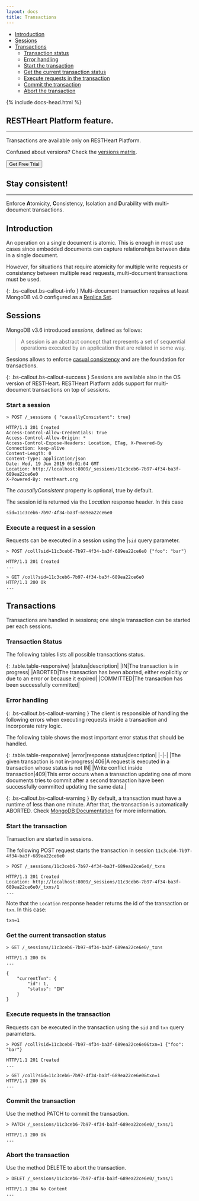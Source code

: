 ```yaml
---
layout: docs
title: Transactions
---
```


<div markdown="1" class="d-none d-xl-block col-xl-2 order-last bd-toc">

* [Introduction](#introduction)
* [Sessions](#sessions)
* [Transactions](#transactions)
    * [Transaction status](#transaction-status)
    * [Error handling](#error-handling)
    * [Start the transaction](#start-the-transaction)
    * [Get the current transaction status](#get-the-current-transaction-status)
    * [Execute requests in the transaction](#execute-requests-in-the-transaction)
    * [Commit the transaction](#commit-the-transaction)
    * [Abort the transaction](#abort-the-transaction)

</div>
<div markdown="1" class="col-12 col-md-9 col-xl-8 py-md-3 bd-content">

{% include docs-head.html %} 

<div class="alert alert-info" role="alert">
    <h2 class="alert-heading"><strong>RESTHeart Platform</strong> feature.</h2>
    <hr class="my-2">
    <p>Transactions are available only on RESTHeart Platform.</p>
    <p class="small">Confused about versions? Check the <a class="alert-link" href="/versions">versions matrix</a>.</p>
    <a href="/get"><button class="btn trial-btn">Get Free Trial</button></a>
</div>

<div class="alert alert-success" role="alert">
    <h2 class="alert-heading"><strong>Stay consistent!</strong></h2>
    <hr class="my-2">
    <p>Enforce <strong>A</strong>tomicity, <strong>C</strong>onsistency, <strong>I</strong>solation and <strong>D</strong>urability with multi-document transactions.</p>
</div>

## Introduction 

An operation on a single document is atomic. This is enough in most use cases since embedded documents can capture relationships between data in a single document.

However, for situations that require atomicity for multiple write requests or  consistency between multiple read requests, multi-document transactions must be used.

{: .bs-callout.bs-callout-info }
Multi-document transaction requires at least MongoDB v4.0 configured as a [Replica Set](https://docs.mongodb.com/manual/replication/).

## Sessions

MongoDB v3.6 introduced *sessions*, defined as follows:

> A session is an abstract concept that represents a set of sequential operations executed by an application that are related in some way.

Sessions allows to enforce <a href="https://docs.mongodb.com/manual/core/read-isolation-consistency-recency/#causal-consistency" target="_blank">casual consistency</a> and are the foundation for transactions.

{: .bs-callout.bs-callout-success }
Sessions are available also in the OS version of RESTHeart. RESTHeart Platform adds support for multi-document transactions on top of sessions.

### Start a session

``` plain
> POST /_sessions { "causallyConsistent": true}

HTTP/1.1 201 Created
Access-Control-Allow-Credentials: true
Access-Control-Allow-Origin: *
Access-Control-Expose-Headers: Location, ETag, X-Powered-By
Connection: keep-alive
Content-Length: 0
Content-Type: application/json
Date: Wed, 19 Jun 2019 09:01:04 GMT
Location: http://localhost:8009/_sessions/11c3ceb6-7b97-4f34-ba3f-689ea22ce6e0
X-Powered-By: restheart.org
```

The *causallyConsistent* property is optional, true by default.

The session id is returned via the *Location* response header. In this case 

``` plain
sid=11c3ceb6-7b97-4f34-ba3f-689ea22ce6e0
```

### Execute a request in a session

Requests can be executed in a session using the |`sid` query parameter.

``` plain
> POST /coll?sid=11c3ceb6-7b97-4f34-ba3f-689ea22ce6e0 {"foo": "bar"}

HTTP/1.1 201 Created
...

> GET /coll?sid=11c3ceb6-7b97-4f34-ba3f-689ea22ce6e0
HTTP/1.1 200 Ok
...
```

## Transactions

Transactions are handled in sessions; one single transaction can be started per each sessions.

### Transaction Status

The following tables lists all possible transactions status.

{: .table.table-responsive}
|status|description|
|IN|The transaction is in progress|
|ABORTED|The transaction has been aborted, either explicitly or due to an error or because it expired|
|COMMITTED|The transaction has been successfully committed|

### Error handling

{: .bs-callout.bs-callout-warning }
The client is responsible of handling the following errors when executing requests inside a transaction and incorporate retry logic.

The following table shows the most important error status that should be handled.

{: .table.table-responsive}
|error|response status|description|
|-|-|
|The given transaction is not in-progress|406|A request is executed in a transaction whose status is not IN|
|Write conflict inside transaction|409|This error occurs when a transaction updating one of more documents tries to commit after a second transaction have been successfully committed updating the same data.|

{: .bs-callout.bs-callout-warning }
By default, a transaction must have a runtime of less than one minute. After that, the transaction is automatically ABORTED. 
Check 
<a href="https://docs.mongodb.com/manual/core/transactions-production-consideration/#runtime-limit" target="_blank">MongoDB Documentation</a> for more information.

### Start the transaction

Transaction are started in sessions.

The following POST request starts the transaction in session `11c3ceb6-7b97-4f34-ba3f-689ea22ce6e0`

```
> POST /_sessions/11c3ceb6-7b97-4f34-ba3f-689ea22ce6e0/_txns

HTTP/1.1 201 Created
Location: http://localhost:8009/_sessions/11c3ceb6-7b97-4f34-ba3f-689ea22ce6e0/_txns/1
...
```

Note that the `Location` response header returns the id of the transaction or `txn`. In this case:

```
txn=1
```

### Get the current transaction status

```
> GET /_sessions/11c3ceb6-7b97-4f34-ba3f-689ea22ce6e0/_txns

HTTP/1.1 200 Ok
...

{
    "currentTxn": {
        "id": 1,
        "status": "IN"
    }
}
```

### Execute requests in the transaction

Requests can be executed in the transaction using the `sid` and `txn` query parameters.

``` plain
> POST /coll?sid=11c3ceb6-7b97-4f34-ba3f-689ea22ce6e0&txn=1 {"foo": "bar"}

HTTP/1.1 201 Created
...

> GET /coll?sid=11c3ceb6-7b97-4f34-ba3f-689ea22ce6e0&txn=1
HTTP/1.1 200 Ok
...
```

### Commit the transaction

Use the method PATCH to commit the transaction.

```
> PATCH /_sessions/11c3ceb6-7b97-4f34-ba3f-689ea22ce6e0/_txns/1

HTTP/1.1 200 Ok
...
```

### Abort the transaction

Use the method DELETE to abort the transaction.

```
> DELET /_sessions/11c3ceb6-7b97-4f34-ba3f-689ea22ce6e0/_txns/1

HTTP/1.1 204 No Content
...
```